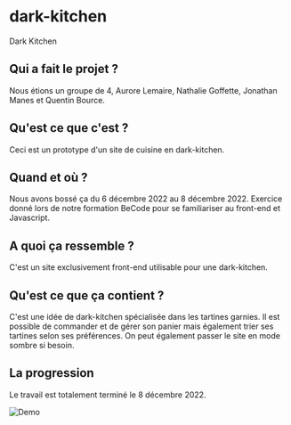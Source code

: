 # dark-kitchen
Dark Kitchen


## Qui a fait le projet ?
Nous étions un groupe de 4, Aurore Lemaire, Nathalie Goffette, Jonathan Manes et Quentin Bource. 

## Qu'est ce que c'est ? 
Ceci est un prototype d'un site de cuisine en dark-kitchen.

## Quand et où ?
Nous avons bossé ça du 6 décembre 2022 au 8 décembre 2022. Exercice donné lors de notre formation BeCode pour se familiariser au front-end et Javascript.

## A quoi ça ressemble ?

C'est un site exclusivement front-end utilisable pour une dark-kitchen.

## Qu'est ce que ça contient ?

C'est une idée de dark-kitchen spécialisée dans les tartines garnies. Il est possible de commander et de gérer son panier
mais également trier ses tartines selon ses préférences. On peut également passer le site en mode sombre si besoin. 

## La progression 
Le travail est totalement terminé le 8 décembre 2022.

![Demo](assets/image/demo.png)

